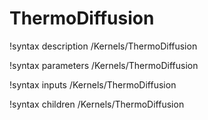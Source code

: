 <!-- MOOSE Documentation Stub: Remove this when content is added. -->

# ThermoDiffusion
!syntax description /Kernels/ThermoDiffusion

!syntax parameters /Kernels/ThermoDiffusion

!syntax inputs /Kernels/ThermoDiffusion

!syntax children /Kernels/ThermoDiffusion
